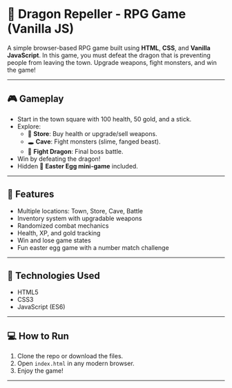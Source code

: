 # 🐉 Dragon Repeller - RPG Game (Vanilla JS)

A simple browser-based RPG game built using **HTML**, **CSS**, and **Vanilla JavaScript**. In this game, you must defeat the dragon that is preventing people from leaving the town. Upgrade weapons, fight monsters, and win the game!

---

## 🎮 Gameplay

- Start in the town square with 100 health, 50 gold, and a stick.
- Explore:
  - 🏪 **Store**: Buy health or upgrade/sell weapons.
  - 🕳️ **Cave**: Fight monsters (slime, fanged beast).
  - 🐲 **Fight Dragon**: Final boss battle.
- Win by defeating the dragon!
- Hidden 🎉 **Easter Egg mini-game** included.

---

## 🚀 Features

- Multiple locations: Town, Store, Cave, Battle
- Inventory system with upgradable weapons
- Randomized combat mechanics
- Health, XP, and gold tracking
- Win and lose game states
- Fun easter egg game with a number match challenge

---

## 🧩 Technologies Used

- HTML5
- CSS3
- JavaScript (ES6)

---

## 💻 How to Run

1. Clone the repo or download the files.
2. Open `index.html` in any modern browser.
3. Enjoy the game!

---

